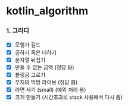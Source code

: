 # kotlin_algorithm

### 1. 그리디
  - [x] 모험가 길드
  - [x] 곱하기 혹은 더하기
  - [x] 문자열 뒤집기
  - [x] 만들 수 없는 금액 (정답 봄)
  - [x] 볼링공 고르기
  - [x] 무지의 먹방 라이브 (정답 봄)
  - [x] 라면 사기 (small) (예외 처리 봄)
  - [x] 크게 만들기 (시간초과로 stack 사용해서 다시 품)
